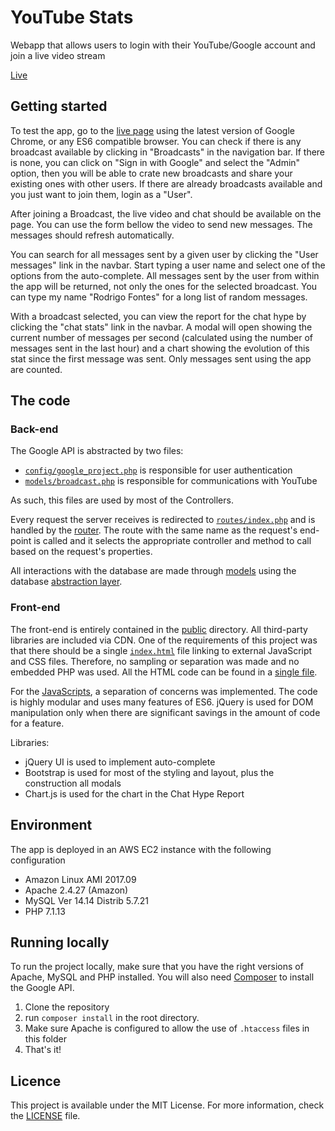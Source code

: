 # YouTube Stats
Webapp that allows users to login with their YouTube/Google account and join a live video stream

[Live](http://www.rfapps.co/youtube_stats)

## Getting started
To test the app, go to the [live page](http://www.rfapps.co/youtube_stats) using the latest version of Google Chrome, or any ES6 compatible browser. You can check if there is any broadcast available by clicking in "Broadcasts" in the navigation bar. If there is none, you can click on "Sign in with Google" and select the "Admin" option, then you will be able to crate new broadcasts and share your existing ones with other users. If there are already broadcasts available and you just want to join them, login as a "User".

After joining a Broadcast, the live video and chat should be available on the page. You can use the form bellow the video to send new messages. The messages should refresh automatically.

You can search for all messages sent by a given user by clicking the "User messages" link in the navbar. Start typing a user name and select one of the options from the auto-complete. All messages sent by the user from within the app will be returned, not only the ones for the selected broadcast. You can type my name "Rodrigo Fontes" for a long list of random messages.

With a broadcast selected, you can view the report for the chat hype by clicking the "chat stats" link in the navbar. A modal will open showing the current number of messages per second (calculated using the number of messages sent in the last hour) and a chart showing the evolution of this stat since the first message was sent. Only messages sent using the app are counted.

## The code
### Back-end
The Google API is abstracted by two files:

* [`config/google_project.php`](./config/google_project.php) is responsible for user authentication
* [`models/broadcast.php`](./models/broadcast.php) is responsible for communications with YouTube

As such, this files are used by most of the Controllers.

Every request the server receives is redirected to [`routes/index.php`](./routes/index.php) and is handled by the [router](./routes/routes.php). The route with the same name as the request's end-point is called and it selects the appropriate controller and method to call based on the request's properties.

All interactions with the database are made through [models](./models) using the database [abstraction layer](./db/database.php).

### Front-end
The front-end is entirely contained in the [public](./public) directory. All third-party libraries are included via CDN. One of the requirements of this project was that there should be a single [`index.html`](./public/index.html) file linking to external JavaScript and CSS files. Therefore, no sampling or separation was made and no embedded PHP was used. All the HTML code can be found in a [single file](./public/index.html).

For the [JavaScripts](./public/javascripts), a separation of concerns was implemented. The code is highly modular and uses many features of ES6. jQuery is used for DOM manipulation only when there are significant savings in the amount of code for a feature.

Libraries:
* jQuery UI is used to implement auto-complete
* Bootstrap is used for most of the styling and layout, plus the construction all modals
* Chart.js is used for the chart in the Chat Hype Report

## Environment
The app is deployed in an AWS EC2 instance with the following configuration
* Amazon Linux AMI 2017.09
* Apache 2.4.27 (Amazon)
* MySQL Ver 14.14 Distrib 5.7.21
* PHP 7.1.13

## Running locally
To run the project locally, make sure that you have the right versions of Apache, MySQL and PHP installed. You will also need [Composer](https://getcomposer.org) to install the Google API.
1. Clone the repository
2. run `composer install` in the root directory.
3. Make sure Apache is configured to allow the use of `.htaccess` files in this folder
4. That's it!

## Licence
This project is available under the MIT License. For more information, check the [LICENSE](./LICENSE) file.
